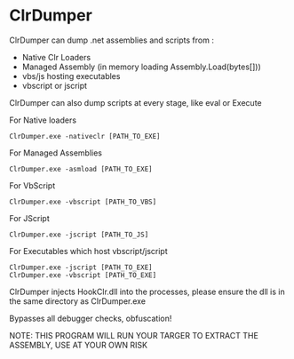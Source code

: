 # ClrDumper
ClrDumper can dump .net assemblies and scripts from :

- Native Clr Loaders
- Managed Assembly (in memory loading Assembly.Load(bytes[]))
- vbs/js hosting executables
- vbscript or jscript

ClrDumper can also dump scripts at every stage, like eval or Execute

For Native loaders
```
ClrDumper.exe -nativeclr [PATH_TO_EXE]
```

For Managed Assemblies
```
ClrDumper.exe -asmload [PATH_TO_EXE]
```

For VbScript
```
ClrDumper.exe -vbscript [PATH_TO_VBS]
```

For JScript
```
ClrDumper.exe -jscript [PATH_TO_JS]
```

For Executables which host vbscript/jscript
```
ClrDumper.exe -jscript [PATH_TO_EXE]
ClrDumper.exe -vbscript [PATH_TO_EXE]
```

ClrDumper injects HookClr.dll into the processes, please ensure the dll is in the same directory
as ClrDumper.exe

Bypasses all debugger checks, obfuscation!

NOTE: THIS PROGRAM WILL RUN YOUR TARGER TO EXTRACT THE ASSEMBLY, USE AT YOUR OWN RISK
